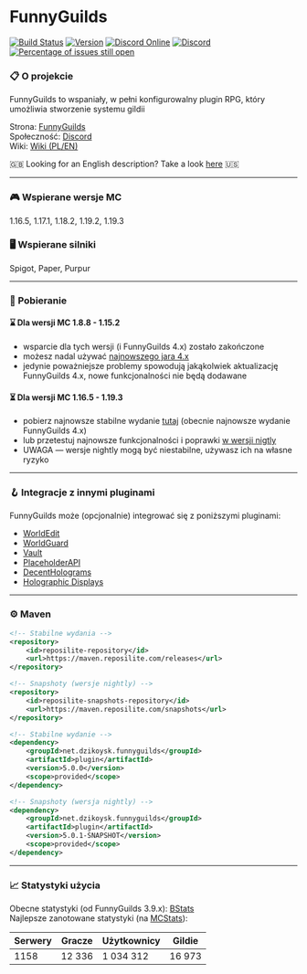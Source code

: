 # FunnyGuilds

[![Build Status](https://github.com/FunnyGuilds/FunnyGuilds/actions/workflows/gradle.yml/badge.svg)](https://github.com/FunnyGuilds/FunnyGuilds/actions/workflows/gradle.yml)
[![Version](https://repo.panda-lang.org/api/badge/latest/releases/net/dzikoysk/funnyguilds/plugin?color=42c611&name=FunnyGuilds&prefix=v)](https://ci.insertt.dev/job/FunnyGuilds/job/master/)
[![Discord Online](https://img.shields.io/discord/254623242914889729.svg)](https://discord.gg/CYvyq3u)
[![Discord](https://img.shields.io/badge/discord-funnyguilds-738bd7.svg?style=square)](https://discord.gg/CYvyq3u)
[![Percentage of issues still open](http://isitmaintained.com/badge/open/FunnyGuilds/FunnyGuilds.svg)](http://isitmaintained.com/project/FunnyGuilds/FunnyGuilds "Percentage of issues still open")

### :clipboard: O projekcie

FunnyGuilds to wspaniały, w pełni konfigurowalny plugin RPG, który umożliwia stworzenie systemu gildii

Strona: [FunnyGuilds](https://funnyguilds.dzikoysk.net)</br>
Społeczność: [Discord](https://discord.gg/CYvyq3u)</br>
Wiki: [Wiki (PL/EN)](https://github.com/FunnyGuilds/FunnyGuilds/wiki)

:gb:  Looking for an English description? Take a look [here](README.md)  :us:

---

### :video_game: Wspierane wersje MC

1.16.5, 1.17.1, 1.18.2, 1.19.2, 1.19.3

### :desktop_computer: Wspierane silniki

Spigot, Paper, Purpur

---

### :rocket: Pobieranie

#### :hourglass: Dla wersji MC 1.8.8 - 1.15.2

- wsparcie dla tych wersji (i FunnyGuilds 4.x) zostało zakończone
- możesz nadal używać [najnowszego jara 4.x](https://ci.insertt.dev/job/FunnyGuilds/job/4.x/)
- jedynie poważniejsze problemy spowodują jakąkolwiek aktualizację FunnyGuilds 4.x, nowe funkcjonalności nie będą dodawane

#### :hourglass_flowing_sand: Dla wersji MC 1.16.5 - 1.19.3

- pobierz najnowsze stabilne wydanie [tutaj](https://github.com/FunnyGuilds/FunnyGuilds/releases) (obecnie najnowsze wydanie FunnyGuilds 4.x)
- lub przetestuj najnowsze funkcjonalności i poprawki [w wersji nigtly](https://ci.insertt.dev/job/FunnyGuilds/job/5.x/)
- UWAGA — wersje nightly mogą być niestabilne, używasz ich na własne ryzyko

---

### :hook: Integracje z innymi pluginami

FunnyGuilds może (opcjonalnie) integrować się z poniższymi pluginami:

- [WorldEdit](https://dev.bukkit.org/projects/worldedit)
- [WorldGuard](https://dev.bukkit.org/projects/worldguard)
- [Vault](https://dev.bukkit.org/projects/vault)
- [PlaceholderAPI](https://github.com/PlaceholderAPI/PlaceholderAPI/wiki/Placeholders#funnyguilds)
- [DecentHolograms](https://www.spigotmc.org/resources/decentholograms-1-8-1-19-4-papi-support-no-dependencies.96927/)
- [Holographic Displays](https://dev.bukkit.org/projects/holographic-displays)

---

### :gear: Maven

```xml
<!-- Stabilne wydania -->
<repository>
    <id>reposilite-repository</id>
    <url>https://maven.reposilite.com/releases</url>
</repository>

<!-- Snapshoty (wersje nightly) -->
<repository>
    <id>reposilite-snapshots-repository</id>
    <url>https://maven.reposilite.com/snapshots</url>
</repository>
```

```xml
<!-- Stabilne wydanie -->
<dependency>
    <groupId>net.dzikoysk.funnyguilds</groupId>
    <artifactId>plugin</artifactId>
    <version>5.0.0</version>
    <scope>provided</scope>
</dependency>

<!-- Snapshoty (wersja nightly) -->
<dependency>
    <groupId>net.dzikoysk.funnyguilds</groupId>
    <artifactId>plugin</artifactId>
    <version>5.0.1-SNAPSHOT</version>
    <scope>provided</scope>
</dependency>
```

---

### :chart_with_upwards_trend: Statystyki użycia

Obecne statystyki (od FunnyGuilds 3.9.x): [BStats](https://bstats.org/plugin/bukkit/FunnyGuilds)</br>
Najlepsze zanotowane statystyki (na [MCStats](http://mcstats.org/plugin/FunnyGuilds)):

| Serwery | Gracze | Użytkownicy | Gildie |
|---------|--------|-------------|--------|
| 1158    | 12 336 | 1 034 312   | 16 973 |
